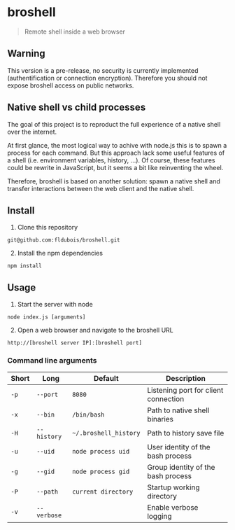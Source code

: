 # broshell

> Remote shell inside a web browser

## Warning

This version is a pre-release, no security is currently implemented (authentification or connection encryption).
Therefore you should not expose broshell access on public networks.

## Native shell vs child processes

The goal of this project is to reproduct the full experience of a native shell over the internet.

At first glance, the most logical way to achive with node.js this is to spawn a process for each command.
But this approach lack some useful features of a shell (i.e. environment variables, history, ...).
Of course, these features could be rewrite in JavaScript, but it seems a bit like reinventing the wheel.

Therefore, broshell is based on another solution: spawn a native shell and transfer interactions between the web client and the native shell.

## Install

1. Clone this repository

  `git@github.com:fldubois/broshell.git`

2. Install the npm dependencies

  `npm install`

## Usage

1. Start the server with node

  `node index.js [arguments]`

2. Open a web browser and navigate to the broshell URL

  `http://[broshell server IP]:[broshell port]`

### Command line arguments

| Short | Long        | Default               | Description                          |
| ----- | ----------- | --------------------- | ------------------------------------ |
| `-p`  | `--port`    | `8080`                | Listening port for client connection |
| `-x`  | `--bin`     | `/bin/bash`           | Path to native shell binaries        |
| `-H`  | `--history` | `~/.broshell_history` | Path to history save file            |
| `-u`  | `--uid`     | `node process uid`    | User identity of the bash process    |
| `-g`  | `--gid`     | `node process gid`    | Group identity of the bash process   |
| `-P`  | `--path`    | `current directory`   | Startup working directory            |
| `-v`  | `--verbose` |                       | Enable verbose logging               |
